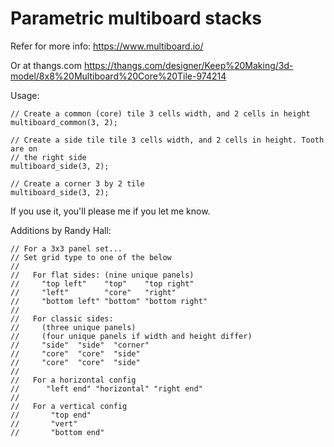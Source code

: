# Parametric multiboard stacks

Refer for more info:
https://www.multiboard.io/

Or at thangs.com
https://thangs.com/designer/Keep%20Making/3d-model/8x8%20Multiboard%20Core%20Tile-974214

Usage:
```
// Create a common (core) tile 3 cells width, and 2 cells in height
multiboard_common(3, 2);

// Create a side tile tile 3 cells width, and 2 cells in height. Tooth are on
// the right side
multiboard_side(3, 2);

// Create a corner 3 by 2 tile
multiboard_side(3, 2);
```

If you use it, you'll please me if you let me know.

Additions by Randy Hall:

```
// For a 3x3 panel set...
// Set grid type to one of the below
// 
//   For flat sides: (nine unique panels)
//     "top left"    "top"    "top right"
//     "left"        "core"   "right"
//     "bottom left" "bottom" "bottom right"
// 
//   For classic sides: 
//     (three unique panels)
//     (four unique panels if width and height differ)
//     "side"  "side"  "corner"
//     "core"  "core"  "side"
//     "core"  "core"  "side"
//
//   For a horizontal config
//      "left end" "horizontal" "right end"
//
//   For a vertical config
//       "top end"
//       "vert"
//       "bottom end"
```
